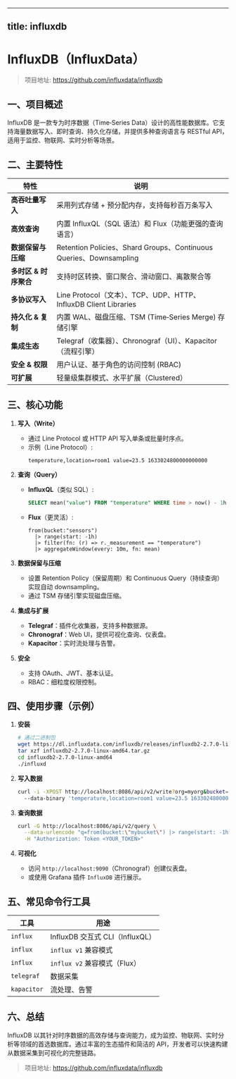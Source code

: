 
---
title: influxdb
---


# InfluxDB（InfluxData）

> 项目地址: <https://github.com/influxdata/influxdb>

## 一、项目概述  
InfluxDB 是一款专为时序数据（Time‑Series Data）设计的高性能数据库。它支持海量数据写入、即时查询、持久化存储，并提供多种查询语言与 RESTful API，适用于监控、物联网、实时分析等场景。

## 二、主要特性  

| 特性 | 说明 |
|------|------|
| **高吞吐量写入** | 采用列式存储 + 预分配内存，支持每秒百万条写入 |
| **高效查询** | 内置 InfluxQL（SQL 语法）和 Flux（功能更强的查询语言） |
| **数据保留与压缩** | Retention Policies、Shard Groups、Continuous Queries、Downsampling |
| **多时区 & 时序聚合** | 支持时区转换、窗口聚合、滑动窗口、离散聚合等 |
| **多协议写入** | Line Protocol（文本）、TCP、UDP、HTTP、InfluxDB Client Libraries |
| **持久化 & 复制** | 内置 WAL、磁盘压缩、TSM (Time‑Series Merge) 存储引擎 |
| **集成生态** | Telegraf（收集器）、Chronograf（UI）、Kapacitor（流程引擎） |
| **安全 & 权限** | 用户认证、基于角色的访问控制 (RBAC) |
| **可扩展** | 轻量级集群模式、水平扩展（Clustered） |

## 三、核心功能  

1. **写入（Write）**  
   - 通过 Line Protocol 或 HTTP API 写入单条或批量时序点。  
   - 示例（Line Protocol）:  
     ```text
     temperature,location=room1 value=23.5 1633024800000000000
     ```

2. **查询（Query）**  
   - **InfluxQL**（类似 SQL）:  
     ```sql
     SELECT mean("value") FROM "temperature" WHERE time > now() - 1h GROUP BY time(10m)
     ```
   - **Flux**（更灵活）:  
     ```flux
     from(bucket:"sensors")
       |> range(start: -1h)
       |> filter(fn: (r) => r._measurement == "temperature")
       |> aggregateWindow(every: 10m, fn: mean)
     ```

3. **数据保留与压缩**  
   - 设置 Retention Policy（保留周期）和 Continuous Query（持续查询）实现自动 downsampling。  
   - 通过 TSM 存储引擎实现磁盘压缩。

4. **集成与扩展**  
   - **Telegraf**：插件化收集器，支持多种数据源。  
   - **Chronograf**：Web UI，提供可视化查询、仪表盘。  
   - **Kapacitor**：实时流处理与告警。

5. **安全**  
   - 支持 OAuth、JWT、基本认证。  
   - RBAC：细粒度权限控制。

## 四、使用步骤（示例）  

1. **安装**  
   ```bash
   # 通过二进制包
   wget https://dl.influxdata.com/influxdb/releases/influxdb2-2.7.0-linux-amd64.tar.gz
   tar xzf influxdb2-2.7.0-linux-amd64.tar.gz
   cd influxdb2-2.7.0-linux-amd64
   ./influxd
   ```

2. **写入数据**  
   ```bash
   curl -i -XPOST http://localhost:8086/api/v2/write?org=myorg&bucket=mybucket&precision=ns \
     --data-binary 'temperature,location=room1 value=23.5 1633024800000000000'
   ```

3. **查询数据**  
   ```bash
   curl -G http://localhost:8086/api/v2/query \
     --data-urlencode "q=from(bucket:\"mybucket\") |> range(start: -1h)" \
     -H "Authorization: Token <YOUR_TOKEN>"
   ```

4. **可视化**  
   - 访问 `http://localhost:9090`（Chronograf）创建仪表盘。  
   - 或使用 Grafana 插件 `InfluxDB` 进行展示。

## 五、常见命令行工具  

| 工具 | 用途 |
|------|------|
| `influx` | InfluxDB 交互式 CLI（InfluxQL） |
| `influx` | `influx v1` 兼容模式 |
| `influx` | `influx v2` 兼容模式（Flux） |
| `telegraf` | 数据采集 |
| `kapacitor` | 流处理、告警 |

## 六、总结  
InfluxDB 以其针对时序数据的高效存储与查询能力，成为监控、物联网、实时分析等领域的首选数据库。通过丰富的生态插件和简洁的 API，开发者可以快速构建从数据采集到可视化的完整链路。

> 项目地址: <https://github.com/influxdata/influxdb>
